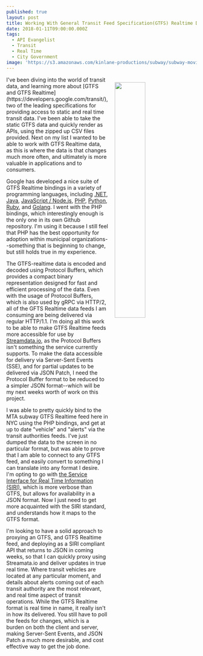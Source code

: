 ```yaml
---
published: true
layout: post
title: Working With General Transit Feed Specification(GTFS) Realtime Data
date: 2018-01-11T09:00:00.000Z
tags:
  - API Evangelist
  - Transit
  - Real Time
  - City Government
image: 'https://s3.amazonaws.com/kinlane-productions/subway/subway-moving.gif'
---
```

<p><img src="https://s3.amazonaws.com/kinlane-productions/subway/subway-moving.gif" align="right" width="40%" style="padding: 15px;" /></p>I've been diving into the world of transit data, and learning more about [GTFS and GTFS Realtime](https://developers.google.com/transit/), two of the leading specifications for providing access to static and real time transit data. I've been able to take the static GTFS data and quickly render as APIs, using the zipped up CSV files provided. Next on my list I wanted to be able to work with GTFS Realtime data, as this is where the data is that changes much more often, and ultimately is more valuable in applications and to consumers.

Google has developed a nice suite of GTFS Realtime bindings in a variety of programming languages, including [.NET](https://github.com/google/gtfs-realtime-bindings/blob/master/dotnet/README.md), [Java](https://github.com/google/gtfs-realtime-bindings/blob/master/java/README.md), [JavaScript / Node.js](https://github.com/google/gtfs-realtime-bindings/blob/master/nodejs/README.md), [PHP](https://github.com/google/gtfs-realtime-bindings-php), [Python](https://github.com/google/gtfs-realtime-bindings/blob/master/python/README.md), [Ruby](https://github.com/google/gtfs-realtime-bindings/blob/master/ruby/README.md), and [Golang](https://github.com/google/gtfs-realtime-bindings/blob/master/golang/README.md). I went with the PHP bindings, which interestingly enough is the only one in its own Github repository. I'm using it because I still feel that PHP has the best opportunity for adoption within municipal organizations--something that is beginning to change, but still holds true in my experience.

The GTFS-realtime data is encoded and decoded using Protocol Buffers, which provides a compact binary representation designed for fast and efficient processing of the data. Even with the usage of Protocol Buffers, which is also used by gRPC via HTTP/2, all of the GFTS Realtime data feeds I am consuming are being delivered via regular HTTP/1.1. I'm doing all this work to be able to make GTFS Realtime feeds more accessible for use by [Streamdata.io](http://apis.how/streamdata), as the Protocol Buffers isn't something the service currently supports. To make the data accessible for delivery via Server-Sent Events (SSE), and for partial updates to be delivered via JSON Patch, I need the Protocol Buffer format to be reduced to a simpler JSON format--which will be my next weeks worth of work on this project.

I was able to pretty quickly bind to the MTA subway GTFS Realtime feed here in NYC using the PHP bindings, and get at up to date "vehicle" and "alerts" via the transit authorities feeds. I've just dumped the data to the screen in no particular format, but was able to prove that I am able to connect to any GTFS feed, and easily convert to something I can translate into any format I desire. I'm opting to go with [the Service Interface for Real Time Information (SIRI)](http://user47094.vs.easily.co.uk/siri/overview.htm), which is more verbose than GTFS, but allows for availability in a JSON format. Now I just need to get more acquainted with the SIRI standard, and understands how it maps to the GTFS format.

I'm looking to have a solid approach to proxying an GTFS, and GTFS Realtime feed, and deploying as a SIRI compliant API that returns to JSON in coming weeks, so that I can quickly proxy using Streamata.io and deliver updates in true real time. Where transit vehicles are located at any particular moment, and details about alerts coming out of each transit authority are the most relevant, and real time aspect of transit operations. While the GTFS Realtime format is real time in name, it really isn't in how its delivered. You still have to poll the feeds for changes, which is a burden on both the client and server, making Server-Sent Events, and JSON Patch a much more desirable, and cost effective way to get the job done. 
